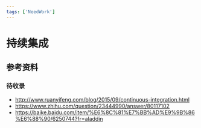 ```yaml
---
tags: ['NeedWork']
---
```


# 持续集成

## 参考资料
### 待收录
- http://www.ruanyifeng.com/blog/2015/09/continuous-integration.html
- https://www.zhihu.com/question/23444990/answer/80117102
- https://baike.baidu.com/item/%E6%8C%81%E7%BB%AD%E9%9B%86%E6%88%90/6250744?fr=aladdin